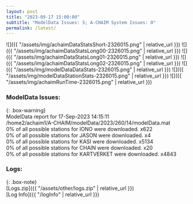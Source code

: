 ```yaml
---
layout: post
title: "2023-09-17 15:00:00"
subtitle: "ModelData Issues: 5; A-CHAIM System Issues: 0"
permalink: /latest/
---
```


![]({{ "/assets/img/achaimDataStatsShort-2326015.png" | relative_url }})
![]({{ "/assets/img/achaimDataStatsLong00-2326015.png" | relative_url }})
![]({{ "/assets/img/achaimDataStatsLong01-2326015.png" | relative_url }})
![]({{ "/assets/img/achaimDataStatsLong02-2326015.png" | relative_url }})
![]({{ "/assets/img/modelDataDataStats-2326015.png" | relative_url }})
![]({{ "/assets/img/modelDataStationStats-2326015.png" | relative_url }})
![]({{ "/assets/img/achaimRunTime-2326015.png" | relative_url }})


### ModelData Issues:  
  
{: .box-warning}  
 ModelData report for 17-Sep-2023 14:15:11   
 /home2/achaim1/A-CHAIM/modelData/2023/260/14/modelData.mat   
 0% of all possible stations for IONO were downloaded. x622   
 0% of all possible stations for JASON were downloaded. x4   
 0% of all possible stations for KASI were downloaded. x5134   
 0% of all possible stations for CHAIN were downloaded. x20   
 0% of all possible stations for KARTVERKET were downloaded. x4843   
  


### Logs:  
  
{: .box-note}  
[Logs.zip]({{ "/assets/other/logs.zip" | relative_url }})  
[Log Info]({{ "/logInfo" | relative_url }})  
